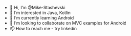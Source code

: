 - 👋 Hi, I’m @Mike-Stashevski
- 👀 I’m interested in Java, Kotlin
- 🌱 I’m currently learning Android
- 💞️ I’m looking to collaborate on MVC examples for Android
- 📫 How to reach me - try linkedin

<!---
Mike-Stashevski/Mike-Stashevski is a ✨ special ✨ repository because its `README.md` (this file) appears on your GitHub profile.
You can click the Preview link to take a look at your changes.
--->
